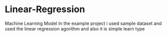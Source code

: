 # Linear-Regression
Machine Learning Model 
In the example project i used sample dataset and used the linear regression agorithm and also it is simple learn type
